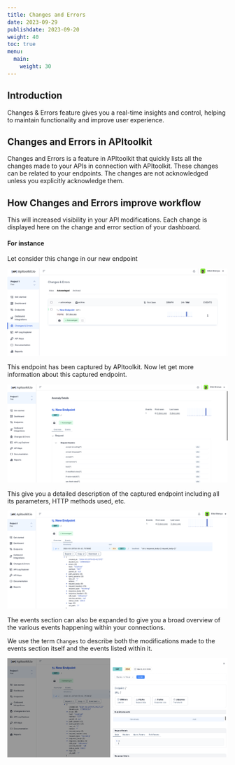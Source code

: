 ```yaml
---
title: Changes and Errors
date: 2023-09-29
publishdate: 2023-09-20
weight: 40
toc: true
menu:
  main:
    weight: 30
---
```


## Introduction 

Changes & Errors feature gives you a real-time insights and control, helping to maintain functionality and improve user experience.  

## Changes and Errors in APItoolkit

Changes and Errors is a feature in APItoolkit that quickly lists all the changes made to your APIs in connection with APItoolkit. These changes can be related to your endpoints. The changes are not acknowledged unless you explicitly acknowledge them.

## How Changes and Errors improve workflow

This will increased visibility in your API modifications. Each change is displayed here on the change and error section of your dashboard.  

 #### For instance
 
 Let consider this change in our new endpoint

![chnages and errors](./changes-and-errors.png)

This endpoint has been captured by APItoolkit. Now let get more information about this captured endpoint.

![new endpoints](./new-endpoints.png)

This give you a detailed description of the captured endpoint including all its parameters, HTTP methods used, etc.

![events endpoints](./eventsendpoints.png)

The events section can also be expanded to give you a broad overview of the various events happening within your connections.

We use the term `Changes` to describe both the modifications made to the events section itself and the events listed within it.

![events](./event%20expand.png)


